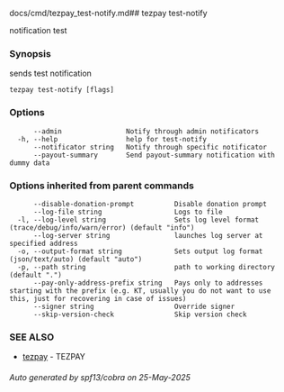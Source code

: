 docs/cmd/tezpay_test-notify.md## tezpay test-notify

notification test

### Synopsis

sends test notification

```
tezpay test-notify [flags]
```

### Options

```
      --admin                Notify through admin notificators
  -h, --help                 help for test-notify
      --notificator string   Notify through specific notificator
      --payout-summary       Send payout-summary notification with dummy data
```

### Options inherited from parent commands

```
      --disable-donation-prompt          Disable donation prompt
      --log-file string                  Logs to file
  -l, --log-level string                 Sets log level format (trace/debug/info/warn/error) (default "info")
      --log-server string                launches log server at specified address
  -o, --output-format string             Sets output log format (json/text/auto) (default "auto")
  -p, --path string                      path to working directory (default ".")
      --pay-only-address-prefix string   Pays only to addresses starting with the prefix (e.g. KT, usually you do not want to use this, just for recovering in case of issues)
      --signer string                    Override signer
      --skip-version-check               Skip version check
```

### SEE ALSO

* [tezpay](/tezpay/reference/cmd/tezpay)	 - TEZPAY

###### Auto generated by spf13/cobra on 25-May-2025
